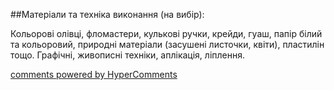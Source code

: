 <div id="hypercomments_widget" class="js-hypercomments-widget invisible"></div>

##Матеріали та техніка виконання (на вибір):

Кольорові олівці, фломастери, кулькові ручки, крейди, гуаш, папір білий та кольоровий, природні матеріали (засушені листочки, квіти),  пластилін тощо. Графічні, живописні техніки, аплікація, ліплення.

<div class="js-hypercomments-container">
    <a href="http://hypercomments.com" class="hc-link" title="comments widget">comments powered by HyperComments</a>
</div>